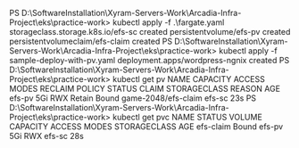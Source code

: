 PS D:\SoftwareInstallation\Xyram-Servers-Work\Arcadia-Infra-Project\eks\practice-work> kubectl apply -f .\fargate.yaml
storageclass.storage.k8s.io/efs-sc created
persistentvolume/efs-pv created
persistentvolumeclaim/efs-claim created
PS D:\SoftwareInstallation\Xyram-Servers-Work\Arcadia-Infra-Project\eks\practice-work> kubectl apply -f sample-deploy-with-pv.yaml
deployment.apps/wordpress-ngnix created
PS D:\SoftwareInstallation\Xyram-Servers-Work\Arcadia-Infra-Project\eks\practice-work> kubectl get pv
NAME                CAPACITY   ACCESS MODES   RECLAIM POLICY   STATUS      CLAIM                 STORAGECLASS   REASON   AGE
efs-pv              5Gi        RWX            Retain           Bound       game-2048/efs-claim   efs-sc                  23s
PS D:\SoftwareInstallation\Xyram-Servers-Work\Arcadia-Infra-Project\eks\practice-work> kubectl get pvc
NAME                      STATUS    VOLUME   CAPACITY   ACCESS MODES   STORAGECLASS   AGE
efs-claim                 Bound     efs-pv   5Gi        RWX            efs-sc         28s
